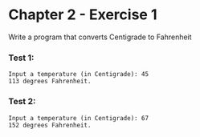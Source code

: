 # Chapter 2 - Exercise 1
Write a program that converts Centigrade to Fahrenheit
### Test 1:
```
Input a temperature (in Centigrade): 45
113 degrees Fahrenheit.
```
### Test 2:
```
Input a temperature (in Centigrade): 67
152 degrees Fahrenheit.
```
